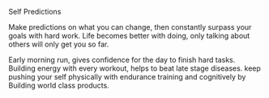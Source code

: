Self Predictions 

Make predictions on what you can change, then constantly surpass your goals with hard work. 
Life becomes better with doing,  only talking about others will only get you so far.

Early morning run, gives confidence for the day to finish hard tasks. Building energy with every workout, helps to beat late stage diseases. keep pushing your self physically with endurance training and cognitively by Building world class products. 